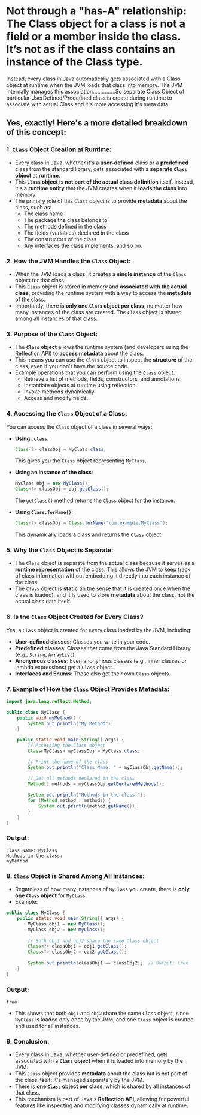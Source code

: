 # Not through a "has-A" relationship: The Class object for a class is not a field or a member inside the class. It’s not as if the class contains an instance of the Class type.
Instead, every class in Java automatically gets associated with a Class object at runtime when the JVM loads that class into memory. The JVM internally manages this association...............So  separate Class Object of particular UserDefined/Predefined class is create during runtime to associate with actual Class  and it's more accessing it's meta data



## Yes, exactly! Here's a more detailed breakdown of this concept:

### 1. **`Class` Object Creation at Runtime**:
   - Every class in Java, whether it's a **user-defined** class or a **predefined** class from the standard library, gets associated with a **separate `Class` object** at **runtime**.
   - This **`Class` object** is **not part of the actual class definition** itself. Instead, it's a **runtime entity** that the JVM creates when it **loads the class** into memory.
   - The primary role of this `Class` object is to provide **metadata** about the class, such as:
     - The class name
     - The package the class belongs to
     - The methods defined in the class
     - The fields (variables) declared in the class
     - The constructors of the class
     - Any interfaces the class implements, and so on.

### 2. **How the JVM Handles the `Class` Object**:
   - When the JVM loads a class, it creates a **single instance** of the `Class` object for that class.
   - This `Class` object is stored in memory and **associated with the actual class**, providing the runtime system with a way to access the **metadata** of the class.
   - Importantly, there is **only one `Class` object per class**, no matter how many instances of the class are created. The `Class` object is shared among all instances of that class.

### 3. **Purpose of the `Class` Object**:
   - The **`Class` object** allows the runtime system (and developers using the Reflection API) to **access metadata** about the class.
   - This means you can use the `Class` object to inspect the **structure** of the class, even if you don't have the source code.
   - Example operations that you can perform using the `Class` object:
     - Retrieve a list of methods, fields, constructors, and annotations.
     - Instantiate objects at runtime using reflection.
     - Invoke methods dynamically.
     - Access and modify fields.

### 4. **Accessing the `Class` Object of a Class**:
   You can access the `Class` object of a class in several ways:
   
   - **Using `.class`**:
     ```java
     Class<?> classObj = MyClass.class;
     ```
     This gives you the `Class` object representing `MyClass`.

   - **Using an instance of the class**:
     ```java
     MyClass obj = new MyClass();
     Class<?> classObj = obj.getClass();
     ```
     The `getClass()` method returns the `Class` object for the instance.

   - **Using `Class.forName()`**:
     ```java
     Class<?> classObj = Class.forName("com.example.MyClass");
     ```
     This dynamically loads a class and returns the `Class` object.

### 5. **Why the `Class` Object is Separate**:
   - The `Class` object is separate from the actual class because it serves as a **runtime representation** of the class. This allows the JVM to keep track of class information without embedding it directly into each instance of the class.
   - The `Class` object is **static** (in the sense that it is created once when the class is loaded), and it is used to store **metadata** about the class, not the actual class data itself.

### 6. **Is the `Class` Object Created for Every Class?**
   Yes, a `Class` object is created for every class loaded by the JVM, including:
   - **User-defined classes**: Classes you write in your code.
   - **Predefined classes**: Classes that come from the Java Standard Library (e.g., `String`, `ArrayList`).
   - **Anonymous classes**: Even anonymous classes (e.g., inner classes or lambda expressions) get a `Class` object.
   - **Interfaces and Enums**: These also get their own `Class` objects.

### 7. **Example of How the `Class` Object Provides Metadata**:

```java
import java.lang.reflect.Method;

public class MyClass {
    public void myMethod() {
        System.out.println("My Method");
    }

    public static void main(String[] args) {
        // Accessing the Class object
        Class<MyClass> myClassObj = MyClass.class;

        // Print the name of the class
        System.out.println("Class Name: " + myClassObj.getName());

        // Get all methods declared in the class
        Method[] methods = myClassObj.getDeclaredMethods();
        
        System.out.println("Methods in the class:");
        for (Method method : methods) {
            System.out.println(method.getName());
        }
    }
}
```

### Output:
```
Class Name: MyClass
Methods in the class:
myMethod
```

### 8. **`Class` Object is Shared Among All Instances**:
   - Regardless of how many instances of `MyClass` you create, there is **only one `Class` object** for `MyClass`.
   - Example:

```java
public class MyClass {
    public static void main(String[] args) {
        MyClass obj1 = new MyClass();
        MyClass obj2 = new MyClass();
        
        // Both obj1 and obj2 share the same Class object
        Class<?> classObj1 = obj1.getClass();
        Class<?> classObj2 = obj2.getClass();
        
        System.out.println(classObj1 == classObj2);  // Output: true
    }
}
```

### Output:
```
true
```
- This shows that both `obj1` and `obj2` share the same `Class` object, since `MyClass` is loaded only once by the JVM, and one `Class` object is created and used for all instances.

### 9. **Conclusion**:
   - Every class in Java, whether user-defined or predefined, gets associated with a **`Class` object** when it is loaded into memory by the JVM.
   - This `Class` object provides **metadata** about the class but is not part of the class itself; it's managed separately by the JVM.
   - There is **one `Class` object per class**, which is shared by all instances of that class.
   - This mechanism is part of Java's **Reflection API**, allowing for powerful features like inspecting and modifying classes dynamically at runtime.